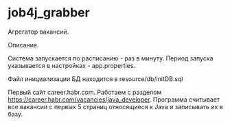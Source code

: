 # job4j_grabber

Агрегатор вакансий.

Описание.

Система запускается по расписанию - раз в минуту.  Период запуска указывается в настройках - app.properties. 

Файл инициализации БД находится  в resource/db/initDB.sql

Первый сайт career.habr.com. Работаем с разделом https://career.habr.com/vacancies/java_developer.  Программа считывает все вакансии c первых 5 страниц относящиеся к Java и записывать их в базу.


